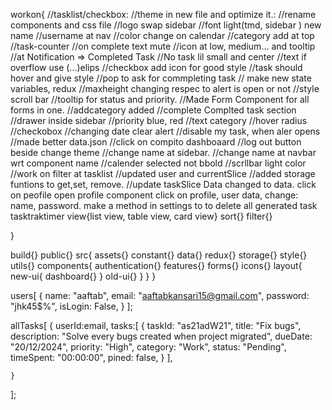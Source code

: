 workon{
    //tasklist/checkbox:
    //theme in new file and optimize it.:
    //rename components and css file
    //logo swap sidebar
    //font light(tmd, sidebar ) new name
    //username at nav
    //color change on calendar
    //category add at top
    //task-counter
    //on complete text mute
    //icon at low, medium... and tooltip
    //at Notification => Completed Task
    //No task lil small and center
    //text if overflow use (...)elips
    //checkbox add icon for good style
    //task should hover and give style
    //pop to ask for commpleting task // make new state variables, redux
    //maxheight changing respec to alert is open or not
    //style scroll bar
    //tooltip for status and priority.
    //Made Form Component for all forms in one.
    //addcategory added
    //complete Complted task section
    //drawer inside sidebar
    //priority blue, red
    //text category
    //hover radius
    //checkobox
    //changing date clear alert
    //disable my task, when aler opens
    //made better data.json
    //click on compito dashboaard
    //log out button beside change theme
    //change name at sidebar.
    //change name at navbar wrt component name
    //calender selected not bbold
    //scrllbar light color
    //work on filter at tasklist
    //updated user and currentSlice
    //added storage funtions to get,set, remove.
    //update taskSlice
    Data changed to data.
    click on peofile open profile component
    click on profile, user data, change: name, password.
    make a method in settings to to delete all generated task 
    tasktraktimer
    view{list view, table view, card view}
    sort{}
    filter{}

}

<!-- projecet-structure -->
build{}
public{}
src{
    assets{}
    constant{}
    data{}
    redux{}
    storage{}
    style{}
    utils{}
    components{
    authentication{}
    features{}
    forms{}
    icons{}
    layout{
        new-ui{
            dashboard{}
        }
        old-ui{}
    }
}
}




 <!-- schema -->
users[
    {
        name: "aaftab",
        email: "aaftabkansari15@gmail.com",
        password: "jhk45$%",
        isLogin: False,
    }
];

allTasks[
    {
        userId:email,
        tasks:[
            {
                taskId: "as21adW21",
                title: "Fix bugs",
                description: "Solve every bugs created when project migrated",
                dueDate: "20/12/2024",
                priority: "High",
                category: "Work",
                status: "Pending",
                timeSpent: "00:00:00",
                pined: false,
            }
        ],

    }
];